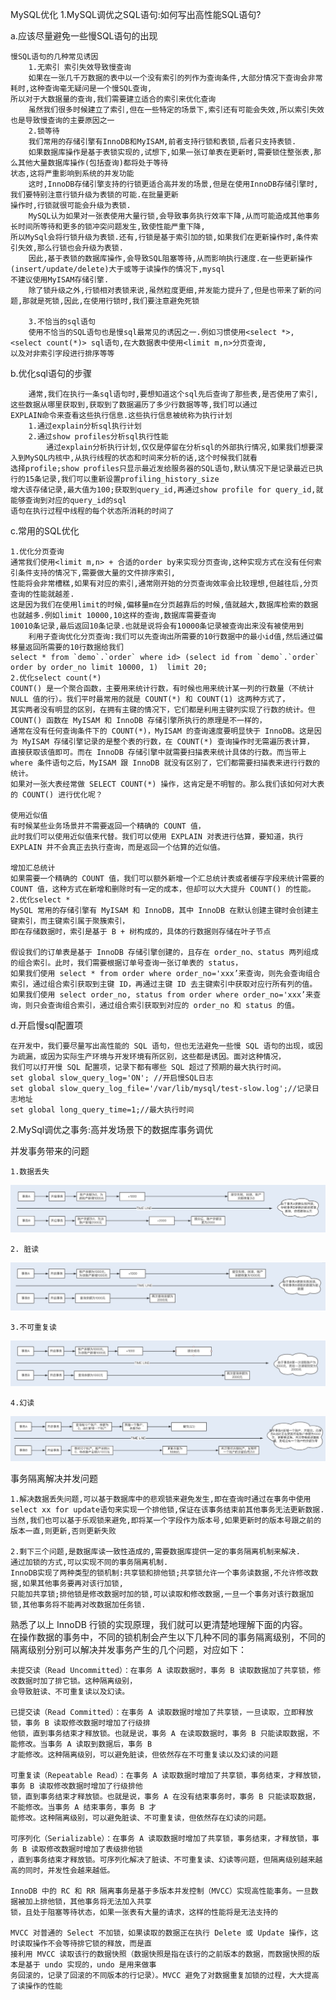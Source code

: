 MySQL优化
1.MySQL调优之SQL语句:如何写出高性能SQL语句?

a.应该尽量避免一些慢SQL语句的出现

    慢SQL语句的几种常见诱因
        1.无索引 索引失效导致慢查询
        如果在一张几千万数据的表中以一个没有索引的列作为查询条件,大部分情况下查询会非常耗时,这种查询毫无疑问是一个慢SQL查询,
    所以对于大数据量的查询,我们需要建立适合的索引来优化查询
        虽然我们很多时候建立了索引,但在一些特定的场景下,索引还有可能会失效,所以索引失效也是导致慢查询的主要原因之一
        2.锁等待
        我们常用的存储引擎有InnoDB和MyISAM,前者支持行锁和表锁,后者只支持表锁.
        如果数据库操作是基于表锁实现的,试想下,如果一张订单表在更新时,需要锁住整张表,那么其他大量数据库操作(包括查询)都将处于等待
    状态,这将严重影响到系统的并发功能
        这时,InnoDB存储引擎支持的行锁更适合高并发的场景,但是在使用InnoDB存储引擎时,我们要特别注意行锁升级为表锁的可能.在批量更新
    操作时,行锁就很可能会升级为表锁.
        MySQL认为如果对一张表使用大量行锁,会导致事务执行效率下降,从而可能造成其他事务长时间所等待和更多的锁冲突问题发生,致使性能严重下降,
    所以MySql会将行锁升级为表锁.还有,行锁是基于索引加的锁,如果我们在更新操作时,条件索引失效,那么行锁也会升级为表锁.
        因此,基于表锁的数据库操作,会导致SQL阻塞等待,从而影响执行速度.在一些更新操作(insert/update/delete)大于或等于读操作的情况下,mysql
    不建议使用MyISAM存储引擎.
        除了锁升级之外,行锁相对表锁来说,虽然粒度更细,并发能力提升了,但是也带来了新的问题,那就是死锁,因此,在使用行锁时,我们要注意避免死锁
        
        3.不恰当的sql语句
        使用不恰当的SQL语句也是慢sql最常见的诱因之一.例如习惯使用<select *>,<select count(*)> sql语句,在大数据表中使用<limit m,n>分页查询,
    以及对非索引字段进行排序等等
b.优化sql语句的步骤

        通常,我们在执行一条sql语句时,要想知道这个sql先后查询了那些表,是否使用了索引,这些数据从哪里获取到,获取到了数据遍历了多少行数据等等,我们可以通过
    EXPLAIN命令来查看这些执行信息.这些执行信息被统称为执行计划
        1.通过explain分析sql执行计划
        2.通过show profiles分析sql执行性能 
            通过explain分析执行计划,仅仅是停留在分析sql的外部执行情况,如果我们想要深入到MySQL内核中,从执行线程的状态和时间来分析的话,这个时候我们就看
    选择profile;show profiles只显示最近发给服务器的SQL语句,默认情况下是记录最近已执行的15条记录,我们可以重新设置profiling_history_size
    增大该存储记录,最大值为100;获取到query_id,再通过show profile for query_id,就能够查询到对应的query_id的sql
    语句在执行过程中线程的每个状态所消耗的时间了
c.常用的SQL优化

    1.优化分页查询
    通常我们使用<limit m,n> + 合适的order by来实现分页查询,这种实现方式在没有任何索引条件支持的情况下,需要做大量的文件排序索引,
    性能将会非常槽糕,如果有对应的索引,通常刚开始的分页查询效率会比较理想,但越往后,分页查询的性能就越差.
    这是因为我们在使用limit的时候,偏移量m在分页越靠后的时候,值就越大,数据库检索的数据也就越多.例如limit 10000,10这样的查询,数据库需要查询
    10010条记录,最后返回10条记录.也就是说将会有10000条记录被查询出来没有被使用到
        利用子查询优化分页查询:我们可以先查询出所需要的10行数据中的最小id值,然后通过偏移量返回所需要的10行数据给我们
    select * from `demo`.`order` where id> (select id from `demo`.`order` order by order_no limit 10000, 1)  limit 20;    
    2.优化select count(*)
    COUNT() 是一个聚合函数，主要用来统计行数，有时候也用来统计某一列的行数量（不统计 NULL 值的行）。我们平时最常用的就是 COUNT(*) 和 COUNT(1) 这两种方式了，
    其实两者没有明显的区别，在拥有主键的情况下，它们都是利用主键列实现了行数的统计。但 COUNT() 函数在 MyISAM 和 InnoDB 存储引擎所执行的原理是不一样的，
    通常在没有任何查询条件下的 COUNT(*)，MyISAM 的查询速度要明显快于 InnoDB。这是因为 MyISAM 存储引擎记录的是整个表的行数，在 COUNT(*) 查询操作时无需遍历表计算，
    直接获取该值即可。而在 InnoDB 存储引擎中就需要扫描表来统计具体的行数。而当带上 where 条件语句之后，MyISAM 跟 InnoDB 就没有区别了，它们都需要扫描表来进行行数的统计。
    如果对一张大表经常做 SELECT COUNT(*) 操作，这肯定是不明智的。那么我们该如何对大表的 COUNT() 进行优化呢？
    
    使用近似值
    有时候某些业务场景并不需要返回一个精确的 COUNT 值，
    此时我们可以使用近似值来代替。我们可以使用 EXPLAIN 对表进行估算，要知道，执行 EXPLAIN 并不会真正去执行查询，而是返回一个估算的近似值。
    
    增加汇总统计
    如果需要一个精确的 COUNT 值，我们可以额外新增一个汇总统计表或者缓存字段来统计需要的 COUNT 值，这种方式在新增和删除时有一定的成本，但却可以大大提升 COUNT() 的性能。
    2.优化select *
    MySQL 常用的存储引擎有 MyISAM 和 InnoDB，其中 InnoDB 在默认创建主键时会创建主键索引，而主键索引属于聚簇索引，
    即在存储数据时，索引是基于 B + 树构成的，具体的行数据则存储在叶子节点           
                                                       
    假设我们的订单表是基于 InnoDB 存储引擎创建的，且存在 order_no、status 两列组成的组合索引。此时，我们需要根据订单号查询一张订单表的 status，
    如果我们使用 select * from order where order_no='xxx’来查询，则先会查询组合索引，通过组合索引获取到主键 ID，再通过主键 ID 去主键索引中获取对应行所有列的值。
    如果我们使用 select order_no, status from order where order_no='xxx’来查询，则只会查询组合索引，通过组合索引获取到对应的 order_no 和 status 的值。
d.开启慢sql配置项

    在开发中，我们要尽量写出高性能的 SQL 语句，但也无法避免一些慢 SQL 语句的出现，或因为疏漏，或因为实际生产环境与开发环境有所区别，这些都是诱因。面对这种情况，
    我们可以打开慢 SQL 配置项，记录下都有哪些 SQL 超过了预期的最大执行时间。
    set global slow_query_log='ON'; //开启慢SQL日志
    set global slow_query_log_file='/var/lib/mysql/test-slow.log';//记录日志地址
    set global long_query_time=1;//最大执行时间

2.MySql调优之事务:高并发场景下的数据库事务调优

并发事务带来的问题

    1.数据丢失
![image_45](../image_45.png)

    2. 脏读
![image_46](../image_46.png)

    3.不可重复读
![image_47](../image_47.png)

    4.幻读
![image_48](../image_48.png)

事务隔离解决并发问题

    1.解决数据丢失问题,可以基于数据库中的悲观锁来避免发生,即在查询时通过在事务中使用
    select xx for update语句来实现一个排他锁,保证在该事务结束前其他事务无法更新数据.
    当然,我们也可以基于乐观锁来避免,即将某一个字段作为版本号,如果更新时的版本号跟之前的版本一直,则更新,否则更新失败
   
    2.剩下三个问题,是数据库读一致性造成的,需要数据库提供一定的事务隔离机制来解决.
    通过加锁的方式,可以实现不同的事务隔离机制.
    InnoDB实现了两种类型的锁机制:共享锁和排他锁;共享锁允许一个事务读数据,不允许修改数据,如果其他事务要再对该行加锁,
    只能加共享锁;排他锁是修改数据时加的锁,可以读取和修改数据,一旦一个事务对该行数据加锁,其他事务将不能再对改数据加任务锁.
熟悉了以上 InnoDB 行锁的实现原理，我们就可以更清楚地理解下面的内容。  
在操作数据的事务中，不同的锁机制会产生以下几种不同的事务隔离级别，不同的隔离级别分别可以解决并发事务产生的几个问题，对应如下：

    未提交读（Read Uncommitted）：在事务 A 读取数据时，事务 B 读取数据加了共享锁，修改数据时加了排它锁。这种隔离级别，
    会导致脏读、不可重复读以及幻读。
    
    已提交读（Read Committed）：在事务 A 读取数据时增加了共享锁，一旦读取，立即释放锁，事务 B 读取修改数据时增加了行级排
    他锁，直到事务结束才释放锁。也就是说，事务 A 在读取数据时，事务 B 只能读取数据，不能修改。当事务 A 读取到数据后，事务 B 
    才能修改。这种隔离级别，可以避免脏读，但依然存在不可重复读以及幻读的问题
    
    可重复读（Repeatable Read）：在事务 A 读取数据时增加了共享锁，事务结束，才释放锁，事务 B 读取修改数据时增加了行级排他
    锁，直到事务结束才释放锁。也就是说，事务 A 在没有结束事务时，事务 B 只能读取数据，不能修改。当事务 A 结束事务，事务 B 才
    能修改。这种隔离级别，可以避免脏读、不可重复读，但依然存在幻读的问题。

    可序列化（Serializable）：在事务 A 读取数据时增加了共享锁，事务结束，才释放锁，事务 B 读取修改数据时增加了表级排他锁
    ，直到事务结束才释放锁。可序列化解决了脏读、不可重复读、幻读等问题，但隔离级别越来越高的同时，并发性会越来越低。
    
    InnoDB 中的 RC 和 RR 隔离事务是基于多版本并发控制（MVCC）实现高性能事务。一旦数据被加上排他锁，其他事务将无法加入共享
    锁，且处于阻塞等待状态，如果一张表有大量的请求，这样的性能将是无法支持的

    MVCC 对普通的 Select 不加锁，如果读取的数据正在执行 Delete 或 Update 操作，这时读取操作不会等待排它锁的释放，而是直
    接利用 MVCC 读取该行的数据快照（数据快照是指在该行的之前版本的数据，而数据快照的版本是基于 undo 实现的，undo 是用来做事
    务回滚的，记录了回滚的不同版本的行记录）。MVCC 避免了对数据重复加锁的过程，大大提高了读操作的性能